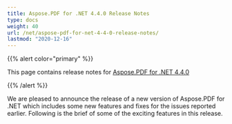 ```yaml
---
title: Aspose.PDF for .NET 4.4.0 Release Notes
type: docs
weight: 40
url: /net/aspose-pdf-for-net-4-4-0-release-notes/
lastmod: "2020-12-16"
---
```


{{% alert color="primary" %}} 

This page contains release notes for [Aspose.PDF for .NET 4.4.0](http://www.aspose.com/downloads/pdf/net/new-releases/aspose.pdf-for-.net-4.4.0/)

{{% /alert %}} 

We are pleased to announce the release of a new version of Aspose.PDF for .NET which includes some new features and fixes for the issues reported earlier. Following is the brief of some of the exciting features in this release.
